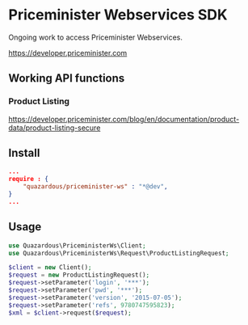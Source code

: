 # Priceminister Webservices SDK

Ongoing work to access Priceminister Webservices.

https://developer.priceminister.com

## Working API functions
### Product Listing
https://developer.priceminister.com/blog/en/documentation/product-data/product-listing-secure

## Install

```json
...
require : {
    "quazardous/priceminister-ws" : "*@dev",
}
...
```

## Usage

```php
use Quazardous\PriceministerWs\Client;
use Quazardous\PriceministerWs\Request\ProductListingRequest;

$client = new Client();
$request = new ProductListingRequest();
$request->setParameter('login', '***');
$request->setParameter('pwd', '***');
$request->setParameter('version', '2015-07-05');
$request->setParameter('refs', 9780747595823);
$xml = $client->request($request);
```